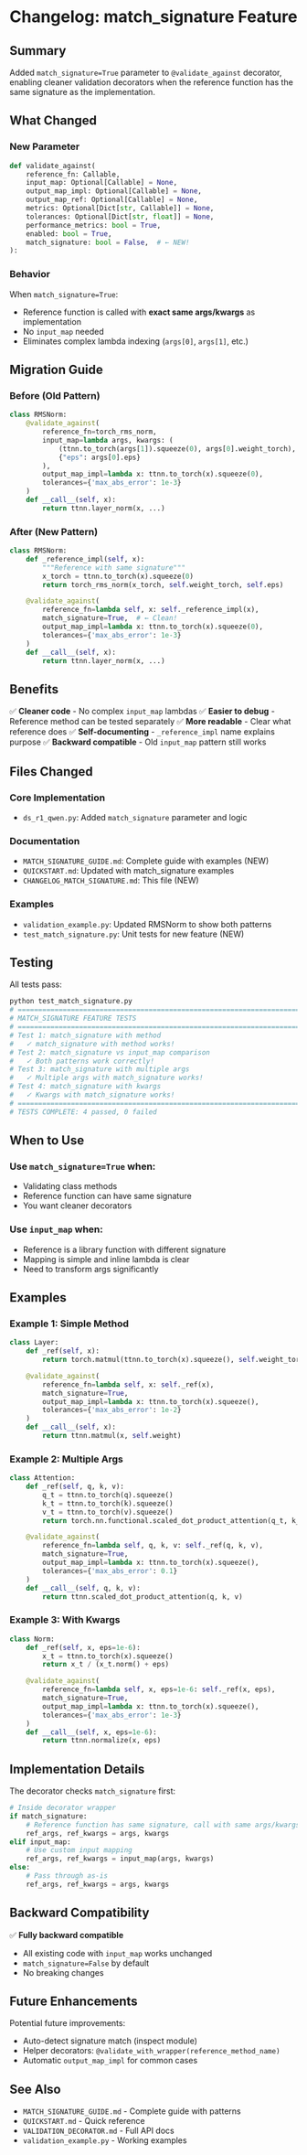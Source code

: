 # Changelog: match_signature Feature

## Summary

Added `match_signature=True` parameter to `@validate_against` decorator, enabling cleaner validation decorators when the reference function has the same signature as the implementation.

## What Changed

### New Parameter

```python
def validate_against(
    reference_fn: Callable,
    input_map: Optional[Callable] = None,
    output_map_impl: Optional[Callable] = None,
    output_map_ref: Optional[Callable] = None,
    metrics: Optional[Dict[str, Callable]] = None,
    tolerances: Optional[Dict[str, float]] = None,
    performance_metrics: bool = True,
    enabled: bool = True,
    match_signature: bool = False,  # ← NEW!
):
```

### Behavior

When `match_signature=True`:
- Reference function is called with **exact same args/kwargs** as implementation
- No `input_map` needed
- Eliminates complex lambda indexing (`args[0]`, `args[1]`, etc.)

## Migration Guide

### Before (Old Pattern)

```python
class RMSNorm:
    @validate_against(
        reference_fn=torch_rms_norm,
        input_map=lambda args, kwargs: (
            (ttnn.to_torch(args[1]).squeeze(0), args[0].weight_torch),
            {"eps": args[0].eps}
        ),
        output_map_impl=lambda x: ttnn.to_torch(x).squeeze(0),
        tolerances={'max_abs_error': 1e-3}
    )
    def __call__(self, x):
        return ttnn.layer_norm(x, ...)
```

### After (New Pattern)

```python
class RMSNorm:
    def _reference_impl(self, x):
        """Reference with same signature"""
        x_torch = ttnn.to_torch(x).squeeze(0)
        return torch_rms_norm(x_torch, self.weight_torch, self.eps)

    @validate_against(
        reference_fn=lambda self, x: self._reference_impl(x),
        match_signature=True,  # ← Clean!
        output_map_impl=lambda x: ttnn.to_torch(x).squeeze(0),
        tolerances={'max_abs_error': 1e-3}
    )
    def __call__(self, x):
        return ttnn.layer_norm(x, ...)
```

## Benefits

✅ **Cleaner code** - No complex `input_map` lambdas
✅ **Easier to debug** - Reference method can be tested separately
✅ **More readable** - Clear what reference does
✅ **Self-documenting** - `_reference_impl` name explains purpose
✅ **Backward compatible** - Old `input_map` pattern still works

## Files Changed

### Core Implementation
- `ds_r1_qwen.py`: Added `match_signature` parameter and logic

### Documentation
- `MATCH_SIGNATURE_GUIDE.md`: Complete guide with examples (NEW)
- `QUICKSTART.md`: Updated with match_signature examples
- `CHANGELOG_MATCH_SIGNATURE.md`: This file (NEW)

### Examples
- `validation_example.py`: Updated RMSNorm to show both patterns
- `test_match_signature.py`: Unit tests for new feature (NEW)

## Testing

All tests pass:
```bash
python test_match_signature.py
# ================================================================================
# MATCH_SIGNATURE FEATURE TESTS
# ================================================================================
# Test 1: match_signature with method
#   ✓ match_signature with method works!
# Test 2: match_signature vs input_map comparison
#   ✓ Both patterns work correctly!
# Test 3: match_signature with multiple args
#   ✓ Multiple args with match_signature works!
# Test 4: match_signature with kwargs
#   ✓ Kwargs with match_signature works!
# ================================================================================
# TESTS COMPLETE: 4 passed, 0 failed
```

## When to Use

### Use `match_signature=True` when:
- Validating class methods
- Reference function can have same signature
- You want cleaner decorators

### Use `input_map` when:
- Reference is a library function with different signature
- Mapping is simple and inline lambda is clear
- Need to transform args significantly

## Examples

### Example 1: Simple Method

```python
class Layer:
    def _ref(self, x):
        return torch.matmul(ttnn.to_torch(x).squeeze(), self.weight_torch)

    @validate_against(
        reference_fn=lambda self, x: self._ref(x),
        match_signature=True,
        output_map_impl=lambda x: ttnn.to_torch(x).squeeze(),
        tolerances={'max_abs_error': 1e-2}
    )
    def __call__(self, x):
        return ttnn.matmul(x, self.weight)
```

### Example 2: Multiple Args

```python
class Attention:
    def _ref(self, q, k, v):
        q_t = ttnn.to_torch(q).squeeze()
        k_t = ttnn.to_torch(k).squeeze()
        v_t = ttnn.to_torch(v).squeeze()
        return torch.nn.functional.scaled_dot_product_attention(q_t, k_t, v_t)

    @validate_against(
        reference_fn=lambda self, q, k, v: self._ref(q, k, v),
        match_signature=True,
        output_map_impl=lambda x: ttnn.to_torch(x).squeeze(),
        tolerances={'max_abs_error': 0.1}
    )
    def __call__(self, q, k, v):
        return ttnn.scaled_dot_product_attention(q, k, v)
```

### Example 3: With Kwargs

```python
class Norm:
    def _ref(self, x, eps=1e-6):
        x_t = ttnn.to_torch(x).squeeze()
        return x_t / (x_t.norm() + eps)

    @validate_against(
        reference_fn=lambda self, x, eps=1e-6: self._ref(x, eps),
        match_signature=True,
        output_map_impl=lambda x: ttnn.to_torch(x).squeeze(),
        tolerances={'max_abs_error': 1e-3}
    )
    def __call__(self, x, eps=1e-6):
        return ttnn.normalize(x, eps)
```

## Implementation Details

The decorator checks `match_signature` first:

```python
# Inside decorator wrapper
if match_signature:
    # Reference function has same signature, call with same args/kwargs
    ref_args, ref_kwargs = args, kwargs
elif input_map:
    # Use custom input mapping
    ref_args, ref_kwargs = input_map(args, kwargs)
else:
    # Pass through as-is
    ref_args, ref_kwargs = args, kwargs
```

## Backward Compatibility

✅ **Fully backward compatible**
- All existing code with `input_map` works unchanged
- `match_signature=False` by default
- No breaking changes

## Future Enhancements

Potential future improvements:
- Auto-detect signature match (inspect module)
- Helper decorators: `@validate_with_wrapper(reference_method_name)`
- Automatic `output_map_impl` for common cases

## See Also

- `MATCH_SIGNATURE_GUIDE.md` - Complete guide with patterns
- `QUICKSTART.md` - Quick reference
- `VALIDATION_DECORATOR.md` - Full API docs
- `validation_example.py` - Working examples

